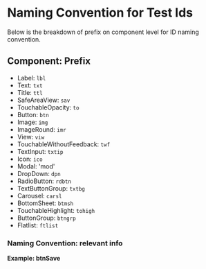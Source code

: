 # Naming Convention for Test Ids
Below is the breakdown of prefix on component level for ID naming convention.

## Component: Prefix
- Label: `lbl`
- Text: `txt`
- Title: `ttl`
- SafeAreaView: `sav`
- TouchableOpacity: `to`
- Button: `btn`
- Image: `img`
- ImageRound: `imr`
- View: `viw`
- TouchableWithoutFeedback: `twf`
- TextInput: `txtip`
- Icon: `ico`
- Modal: 'mod'
- DropDown: `dpn`
- RadioButton: `rdbtn`
- TextButtonGroup: `txtbg`
- Carousel: `carsl`
- BottomSheet: `btmsh`
- TouchableHighlight: `tohigh`
- ButtonGroup: `btngrp`
- Flatlist: `ftlist`
### Naming Convention: relevant info
**Example: btnSave**